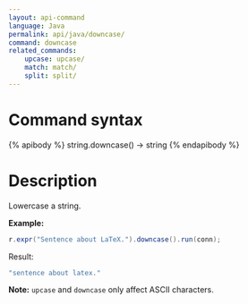 ```yaml
---
layout: api-command
language: Java
permalink: api/java/downcase/
command: downcase
related_commands:
    upcase: upcase/
    match: match/
    split: split/
---
```


# Command syntax #

{% apibody %}
string.downcase() &rarr; string
{% endapibody %}

# Description #

Lowercase a string.

__Example:__

```java
r.expr("Sentence about LaTeX.").downcase().run(conn);
```

Result:

```java
"sentence about latex."
```

__Note:__ `upcase` and `downcase` only affect ASCII characters.
